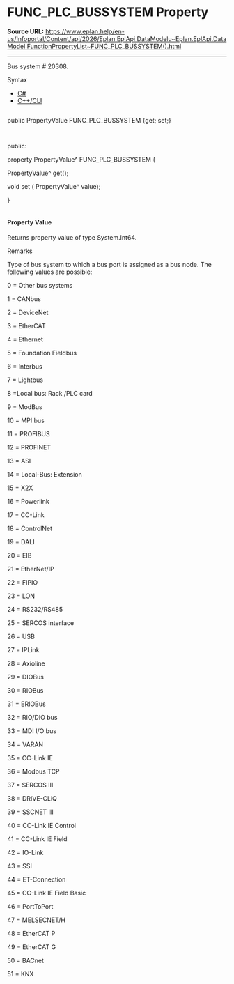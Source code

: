 # FUNC_PLC_BUSSYSTEM Property

**Source URL:** https://www.eplan.help/en-us/Infoportal/Content/api/2026/Eplan.EplApi.DataModelu~Eplan.EplApi.DataModel.FunctionPropertyList~FUNC_PLC_BUSSYSTEM().html

---

Bus system # 20308.

Syntax

- [C#](#i-syntax-CS)
- [C++/CLI](#i-syntax-CPP2005)

```
```
public PropertyValue FUNC_PLC_BUSSYSTEM {get; set;}
```
```

```
```
public:

property PropertyValue^ FUNC_PLC_BUSSYSTEM {

   PropertyValue^ get();

   void set (    PropertyValue^ value);

}
```
```

#### Property Value

Returns property value of type System.Int64.

Remarks

Type of bus system to which a bus port is assigned as a bus node. The following values are possible:

0 = Other bus systems

1 = CANbus

2 = DeviceNet

3 = EtherCAT

4 = Ethernet

5 = Foundation Fieldbus

6 = Interbus

7 = Lightbus

8 =Local bus: Rack /PLC card

9 = ModBus

10 = MPI bus

11 = PROFIBUS

12 = PROFINET

13 = ASI

14 = Local-Bus: Extension

15 = X2X

16 = Powerlink

17 = CC-Link

18 = ControlNet

19 = DALI

20 = EIB

21 = EtherNet/IP

22 = FIPIO

23 = LON

24 = RS232/RS485

25 = SERCOS interface

26 = USB

27 = IPLink

28 = Axioline

29 = DIOBus

30 = RIOBus

31 = ERIOBus

32 = RIO/DIO bus

33 = MDI I/O bus

34 = VARAN

35 = CC-Link IE

36 = Modbus TCP

37 = SERCOS III

38 = DRIVE-CLiQ

39 = SSCNET III

40 = CC-Link IE Control

41 = CC-Link IE Field

42 = IO-Link

43 = SSI

44 = ET-Connection

45 = CC-Link IE Field Basic

46 = PortToPort

47 = MELSECNET/H

48 = EtherCAT P

49 = EtherCAT G

50 = BACnet

51 = KNX
